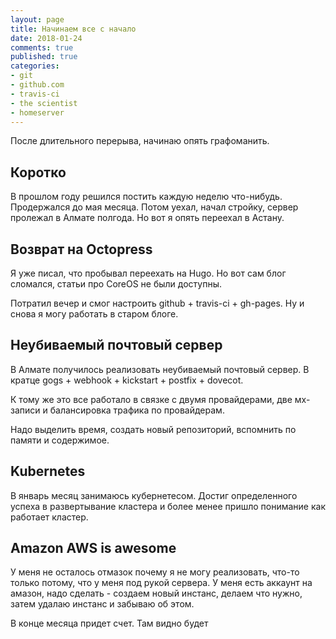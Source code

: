 ```yaml
---
layout: page
title: Начинаем все с начало  
date: 2018-01-24
comments: true
published: true
categories:
- git
- github.com
- travis-ci
- the scientist
- homeserver
---
```


После длительного перерыва, начинаю опять графоманить. <!--more-->
 
 ## Коротко 

 В прошлом году решился постить каждую неделю что-нибудь. Продержался до мая месяца. Потом уехал, начал стройку, сервер пролежал в Алмате полгода. Но вот я опять переехал в Астану. 

 ## Возврат на Octopress

 Я уже писал, что пробывал переехать на Hugo. Но вот сам блог сломался, статьи про CoreOS не были доступны.

 Потратил вечер и смог настроить github + travis-ci + gh-pages. Ну и снова я могу работать в старом блоге.

 ## Неубиваемый почтовый сервер

 В Алмате получилось реализовать неубиваемый почтовый сервер. В кратце gogs + webhook + kickstart + postfix + dovecot. 

 К тому же это все работало в связке с двумя провайдерами, две мх-записи и балансировка трафика по провайдерам.

 Надо выделить время, создать новый репозиторий, вспомнить по памяти и содержимое.

 ## Kubernetes

 В январь месяц занимаюсь кубернетесом. Достиг определенного успеха в развертывание кластера и более менее пришло понимание как работает кластер.

 ## Amazon AWS is awesome

 У меня не осталось отмазок почему я не могу реализовать, что-то только потому, что у меня под рукой сервера. У меня есть аккаунт на амазон, надо сделать - создаем новый инстанс, делаем что нужно, затем удалаю инстанс и забываю об этом.
 
 В конце месяца придет счет. Там видно будет